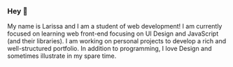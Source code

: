 <!--
**LarissaSSantana/LarissaSSantana** is a ✨ _special_ ✨ repository because its `README.md` (this file) appears on your GitHub profile.

Here are some ideas to get you started:

- 🔭 I’m currently working on ...
- 🌱 I’m currently learning ...
- 👯 I’m looking to collaborate on ...
- 🤔 I’m looking for help with ...
- 💬 Ask me about ...
- 📫 How to reach me: ...
- 😄 Pronouns: ...
- ⚡ Fun fact: ...
-->

### Hey 👋

My name is Larissa and I am a student of web development!
I am currently focused on learning web front-end focusing on UI Design and JavaScript (and their libraries). 
I am working on personal projects to develop a rich and well-structured portfolio. 
In addition to programming, I love Design and sometimes illustrate in my spare time.
